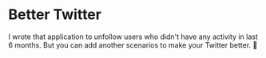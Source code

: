 # Better Twitter

I wrote that application to unfollow users who didn't have any activity in last 6 months. But you can add another scenarios to make your Twitter better. 🦄



